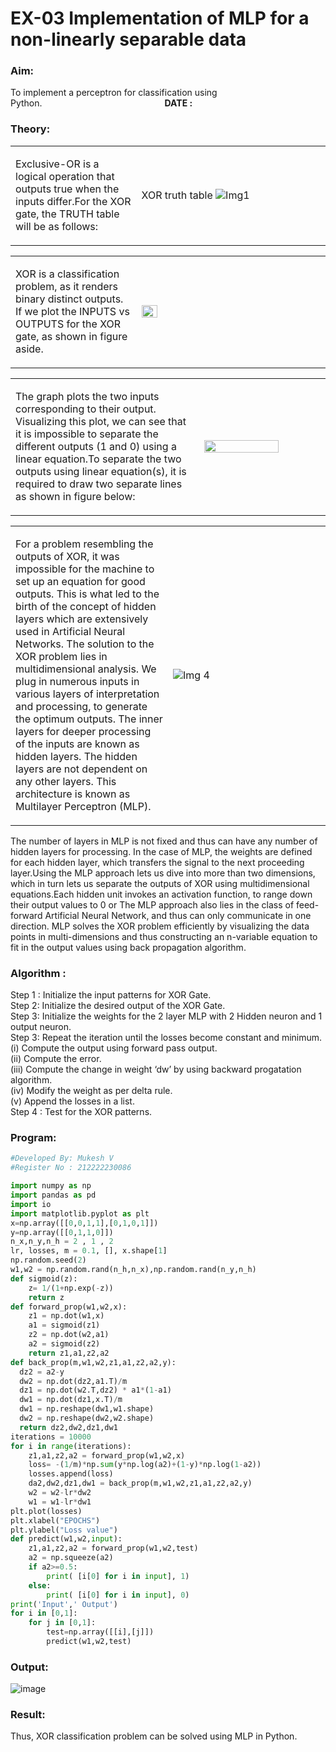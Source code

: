 # EX-03 Implementation of MLP for a non-linearly separable data
### Aim: 
To implement a perceptron for classification using Python.&emsp;&emsp;&emsp;&emsp;&emsp;&emsp;&emsp;&emsp;&emsp;&emsp;&emsp;&emsp;&emsp;&emsp;**DATE :**
### Theory: 
<table>
<tr>
<td width=40%>

Exclusive-OR is a logical operation that outputs true when the inputs differ.For the XOR gate, the TRUTH table will be as follows:
</td> 
<td>

XOR truth table
![Img1](https://user-images.githubusercontent.com/112920679/195774720-35c2ed9d-d484-4485-b608-d809931a28f5.gif)

</td>
</tr> 
</table>
<table>
<tr>
<td width=40%>

XOR is a classification problem, as it renders binary distinct outputs. If we plot the INPUTS vs OUTPUTS for the XOR gate, as shown in figure aside.
</td> 
<td>

<img height=20% width=30% src="https://user-images.githubusercontent.com/112920679/195774898-b0c5886b-3d58-4377-b52f-73148a3fe54d.gif">
</td>
</tr> 
</table>
<table>
<tr>
<td width=60%>

The graph plots the two inputs corresponding to their output. Visualizing this plot, we can see that it is impossible to separate the different outputs (1 and 0) using a linear equation.To separate the two outputs using linear equation(s), it is required to draw two separate lines as shown in figure below:
</td> 
<td>
<img height=80% width=80% src="https://user-images.githubusercontent.com/112920679/195775012-74683270-561b-4a3a-ac62-cf5ddfcf49ca.gif">
</td>
</tr> 
</table>
<table>
<tr>
<td width=50%>

For a problem resembling the outputs of XOR, it was impossible for the machine to set up an equation for good outputs. This is what led to the birth of the concept of hidden layers which are extensively used in Artificial Neural Networks. The solution to the XOR problem lies in multidimensional analysis. We plug in numerous inputs in various layers of interpretation and processing, to generate the optimum outputs.
The inner layers for deeper processing of the inputs are known as hidden layers. The hidden layers are not dependent on any other layers. This architecture is known as Multilayer Perceptron (MLP).
</td> 
<td>

![Img 4](https://user-images.githubusercontent.com/112920679/195775183-1f64fe3d-a60e-4998-b4f5-abce9534689d.gif)
</td>
</tr> 
</table>
The number of layers in MLP is not fixed and thus can have any number of hidden layers for processing. In the case of MLP, the weights are defined for each hidden layer, which transfers the signal to the next proceeding layer.Using the MLP approach lets us dive into more than two dimensions, which in turn lets us separate the outputs of XOR using multidimensional equations.Each hidden unit invokes an activation function, to range down their output values to 0 or The MLP approach also lies in the class of feed-forward Artificial Neural Network, and thus can only communicate in one direction. MLP solves the XOR problem efficiently by visualizing the data points in multi-dimensions and thus constructing an n-variable equation to fit in the output values using back propagation algorithm.

### Algorithm : 
Step 1 : Initialize the input patterns for XOR Gate.<BR>
Step 2: Initialize the desired output of the XOR Gate.<BR>
Step 3: Initialize the weights for the 2 layer MLP with 2 Hidden neuron  and 1 output neuron.<BR>
Step 3: Repeat the  iteration  until the losses become constant and  minimum.<BR>
    (i)  Compute the output using forward pass output.<BR>
    (ii) Compute the error.<BR>
	(iii) Compute the change in weight ‘dw’ by using backward progatation algorithm. <BR>
    (iv) Modify the weight as per delta rule.<BR>
    (v)  Append the losses in a list.<BR>
Step 4 : Test for the XOR patterns.

### Program: 
```Python
#Developed By: Mukesh V
#Register No : 212222230086

import numpy as np
import pandas as pd
import io
import matplotlib.pyplot as plt
x=np.array([[0,0,1,1],[0,1,0,1]])
y=np.array([[0,1,1,0]])
n_x,n_y,n_h = 2 , 1 , 2
lr, losses, m = 0.1, [], x.shape[1]
np.random.seed(2)
w1,w2 = np.random.rand(n_h,n_x),np.random.rand(n_y,n_h)   
def sigmoid(z):
    z= 1/(1+np.exp(-z))
    return z
def forward_prop(w1,w2,x):
    z1 = np.dot(w1,x)
    a1 = sigmoid(z1)
    z2 = np.dot(w2,a1)
    a2 = sigmoid(z2)
    return z1,a1,z2,a2
def back_prop(m,w1,w2,z1,a1,z2,a2,y):
  dz2 = a2-y
  dw2 = np.dot(dz2,a1.T)/m
  dz1 = np.dot(w2.T,dz2) * a1*(1-a1)
  dw1 = np.dot(dz1,x.T)/m
  dw1 = np.reshape(dw1,w1.shape)
  dw2 = np.reshape(dw2,w2.shape)
  return dz2,dw2,dz1,dw1
iterations = 10000
for i in range(iterations):
    z1,a1,z2,a2 = forward_prop(w1,w2,x)
    loss= -(1/m)*np.sum(y*np.log(a2)+(1-y)*np.log(1-a2))
    losses.append(loss)
    da2,dw2,dz1,dw1 = back_prop(m,w1,w2,z1,a1,z2,a2,y)
    w2 = w2-lr*dw2
    w1 = w1-lr*dw1
plt.plot(losses)
plt.xlabel("EPOCHS")
plt.ylabel("Loss value")
def predict(w1,w2,input):
    z1,a1,z2,a2 = forward_prop(w1,w2,test)
    a2 = np.squeeze(a2)
    if a2>=0.5:
        print( [i[0] for i in input], 1)
    else:
        print( [i[0] for i in input], 0)
print('Input',' Output')
for i in [0,1]:
    for j in [0,1]:
        test=np.array([[i],[j]])
        predict(w1,w2,test)
```
### Output: 
![image](https://github.com/ROHITJAIND/EX-03-Implementation-of-MLP-for-Non-linearly-seperable-data/assets/118707073/bddb3b3a-cb63-4e57-81bd-ff88eea5e4ec)
###  Result: 
Thus, XOR classification problem can be solved using MLP in Python.
